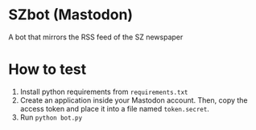 # SZbot (Mastodon)
A bot that mirrors the RSS feed of the SZ newspaper

# How to test
1. Install python requirements from `requirements.txt`
2. Create an application inside your Mastodon account. Then, copy the access token and place it into a file named `token.secret`.
3. Run `python bot.py`
